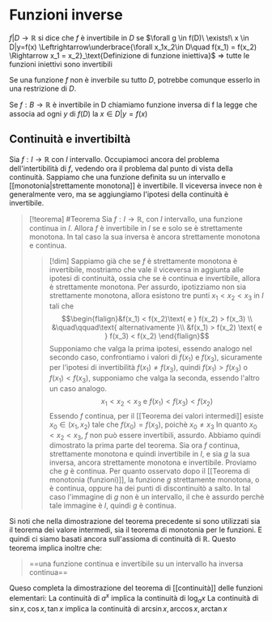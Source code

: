 # Funzioni inverse
$f | D \rightarrow \mathbb R$ si dice che $f$ è invertibile in $D$ se  $\forall g \in f(D)\ \exists!\ x \in D|y=f(x) \Leftrightarrow\underbrace{\forall x_1x_2\in D\quad f(x_1) = f(x_2) \Rightarrow x_1 = x_2}_\text{Definizione di funzione iniettiva}$
$\Rightarrow$ tutte le funzioni iniettivi sono invertibili

Se una funzione $f$ non è inverbile su tutto $D$, potrebbe comunque esserlo in una restrizione di $D$.

Se $f : B \rightarrow \mathbb R$ è invertibile in D chiamiamo funzione inversa di f la legge che associa ad ogni $y$ di $f(D)$ la $x \in D |y=f(x)$


## Continuità e invertibiltà
Sia $f : I \to\mathbb R$ con $I$ intervallo. Occupiamoci ancora del problema dell'intertibilità di $f$, vedendo ora il problema dal punto di vista della continuità.
Sappiamo che una funzione definita su un intervallo e [[monotonia|strettamente monotona]] è invertibile. Il viceversa invece non è generalmente vero, ma se aggiungiamo l'ipotesi della continuità è invertibile.

>[!teorema] #Teorema 
>Sia $f: I \to \mathbb R$, con $I$ intervallo, una funzione continua in $I$. Allora $f$ è invertibile in $I$ se e solo se è strettamente monotona. In tal caso la sua inversa è ancora strettamente monotona e continua.
>
>>[!dim]
>>Sappiamo già che se $f$ è strettamente monotona è invertibile, mostriamo che vale il viceversa in aggiunta alle ipotesi di continuità, ossia che se è continua e invertibile, allora è strettamente monotona.
>>Per assurdo, ipotizziamo non sia strettamente monotona, allora esistono tre punti $x_1 < x_2 < x_3$ in $I$ tali che
>>$$\begin{flalign}&f(x_1) < f(x_2)\text{ e } f(x_2) > f(x_3) \\
>>&\quad\qquad\text{ alternativamente }\\
>>&f(x_1) > f(x_2) \text{ e } f(x_3) < f(x_2)
>>\end{flalign}$$
>>Supponiamo che valga la prima ipotesi, essendo analogo nel secondo caso, confrontiamo i valori di $f(x_1)$ e $f(x_3)$, sicuramente per l'ipotesi di invertibilità $f(x_1) \neq f(x_3)$, quindi $f(x_1) > f(x_3)$ o $f(x_1) < f(x_3)$, supponiamo che valga la seconda, essendo l'altro un caso analogo.
>>$$x_1 < x_2 < x_3 \text{ e } f(x_1) < f(x_3) < f(x_2)$$
>>Essendo $f$ continua, per il [[Teorema dei valori intermedi]] esiste $x_0 \in (x_1, x_2)$ tale che $f(x_0) = f(x_3)$, poichè $x_0 \neq x_3$ In quanto $x_0 < x_2 < x_3$, $f$ non può essere invertibili, assurdo. Abbiamo quindi dimostrato la prima parte del teorema.
>>Sia ora $f$ continua, strettamente monotona e quindi invertibile in $I$, e sia $g$ la sua inversa, ancora strettamente monotona e invertibile. Proviamo che $g$ è continua. Per quanto osservato dopo il [[Teorema di monotonia (funzioni)]], la funzione $g$ strettamente monotona, o è continua, oppure ha dei punti di discontinuitò a salto. In tal caso l'immagine di $g$ non è un intervallo, il che è assurdo perchè tale immagine è $I$, quindi $g$ è continua.

Si noti che nella dimostrazione del teorema precedente si sono utilizzati sia il teorema dei valore intermedi, sia il teorema di monotonia per le funzioni. E quindi ci siamo basati ancora sull'assioma di continuità di $\mathbb R$. 
Questo teorema implica inoltre che:

>==una funzione continua e invertibile su un intervallo ha inversa continua==

Queso completa la dimostrazione del teorema di [[continuità]] delle funzioni elementari:
La continuità di $a^x$ implica la continuità di $\log_a x$
La continuità di $\sin x,\cos x,\tan x$ implica la continuità di $\arcsin x, \arccos x, \arctan x$
